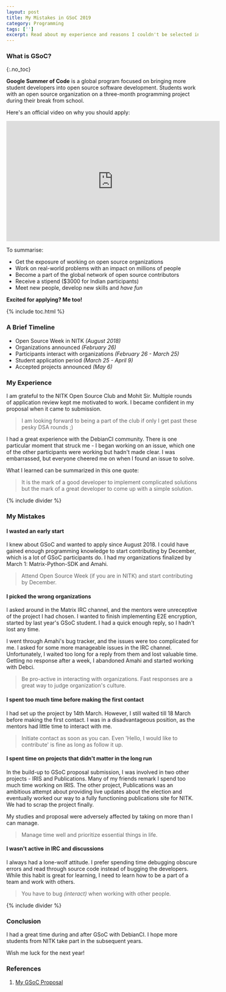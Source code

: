 ```yaml
---
layout: post
title: My Mistakes in GSoC 2019
category: Programming
tags: ['']
excerpt: Read about my experience and reasons I couldn't be selected in GSoC 2019, the dream internship in the open source community.
---
```


### What is GSoC?
{:.no_toc}

**Google Summer of Code** is a global program focused on bringing more student developers into open source software development. Students work with an open source organization on a three-month programming project during their break from school.

Here's an official video on why you should apply:

<center>
<iframe width="560" height="315" src="https://www.youtube.com/embed/S6IP_6HG2QE" frameborder="0" allow="accelerometer; autoplay; encrypted-media; gyroscope; picture-in-picture" allowfullscreen></iframe>
</center>

To summarise:
- Get the exposure of working on open source organizations
- Work on real-world problems with an impact on millions of people
- Become a part of the global network of open source contributors
- Receive a stipend ($3000 for Indian participants)
- Meet new people, develop new skills and *have fun*

**Excited for applying? Me too!**

{% include toc.html %}

### A Brief Timeline

- Open Source Week in NITK _(August 2018)_
- Organizations announced _(February 26)_
- Participants interact with organizations _(February 26 - March 25)_
- Student application period _(March 25 - April 9)_
- Accepted projects announced _(May 6)_

### My Experience

I am grateful to the NITK Open Source Club and Mohit Sir. Multiple rounds of application review kept me motivated to work. I became confident in my proposal when it came to submission.

> I am looking forward to being a part of the club if only I get past these pesky DSA rounds ;)

I had a great experience with the DebianCI community. There is one particular moment that struck me - I began working on an issue, which one of the other participants were working but hadn't made clear. I was embarrassed, but everyone cheered me on when I found an issue to solve.

What I learned can be summarized in this one quote:

> It is the mark of a good developer to implement complicated solutions but the mark of a great developer to come up with a simple solution.

{% include divider %}

### My Mistakes

#### I wasted an early start

I knew about GSoC and wanted to apply since August 2018. I could have gained enough programming knowledge to start contributing by December, which is a lot of GSoC participants do. I had my organizations finalized by March 1: Matrix-Python-SDK and Amahi.

> Attend Open Source Week (if you are in NITK) and start contributing by December.

#### I picked the wrong organizations

I asked around in the Matrix IRC channel, and the mentors were unreceptive of the project I had chosen. I wanted to finish implementing E2E encryption, started by last year's GSoC student. I had a quick enough reply, so I hadn't lost any time.

I went through Amahi's bug tracker, and the issues were too complicated for me. I asked for some more manageable issues in the IRC channel. Unfortunately, I waited too long for a reply from them and lost valuable time. Getting no response after a week, I abandoned Amahi and started working with Debci.

> Be pro-active in interacting with organizations. Fast responses are a great way to judge organization's culture.

#### I spent too much time before making the first contact

I had set up the project by 14th March. However, I still waited till 18 March before making the first contact. I was in a disadvantageous position, as the mentors had little time to interact with me.

> Initiate contact as soon as you can. Even 'Hello, I would like to contribute' is fine as long as follow it up.

#### I spent time on projects that didn't matter in the long run

In the build-up to GSoC proposal submission, I was involved in two other projects - IRIS and Publications. Many of my friends remark I spend too much time working on IRIS. The other project, Publications was an ambitious attempt about providing live updates about the election and eventually worked our way to a fully functioning publications site for NITK. We had to scrap the project finally.

My studies and proposal were adversely affected by taking on more than I can manage.

> Manage time well and prioritize essential things in life.

#### I wasn't active in IRC and discussions

I always had a lone-wolf attitude. I prefer spending time debugging obscure errors and read through source code instead of bugging the developers. While this habit is great for learning, I need to learn how to be a part of a team and work with others.

> You have to bug _(interact)_ when working with other people.

{% include divider %}

### Conclusion

I had a great time during and after GSoC with DebianCI. I hope more students from NITK take part in the subsequent years.

Wish me luck for the next year!

### References

1. [My GSoC Proposal](/assets/pdf/GSoC%202019%20Proposal.pdf)
